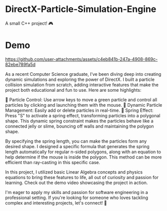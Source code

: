 # DirectX-Particle-Simulation-Engine
A small C++ project! 🎮

# Demo


https://github.com/user-attachments/assets/c4eb841b-247a-4908-869c-82ebe789fa5d


As a recent Computer Science graduate, I’ve been diving deep into creating dynamic simulations and exploring the power of DirectX. I built a particle collision simulation from scratch, adding interactive features that make the project both educational and fun to use. Here are some highlights:

🔹 Particle Control: Use arrow keys to move a green particle and control all particles by clicking and launching them with the mouse. 
🔹 Dynamic Particle Management: Easily add or delete particles in real-time. 
🔹 Spring Effect: Press "S" to activate a spring effect, transforming particles into a polygonal shape. This dynamic spring constraint makes the particles behave like a connected jelly or slime, bouncing off walls and maintaining the polygon shape. 

By specifying the spring length, you can make the particles form any desired shape. I designed a specific formula that generates the spring length automatically for regular n-sided polygons, along with an equation to help determine if the mouse is inside the polygon. This method can be more efficient than ray-casting in this specific case.

In this project, I utilized basic Linear Algebra concepts and physics equations to bring these features to life, all out of curiosity and passion for learning.
Check out the demo video showcasing the project in action.

I'm eager to apply my skills and passion for software engineering in a professional setting. If you're looking for someone who loves tackling complex and interesting projects, let's connect! 🚀
